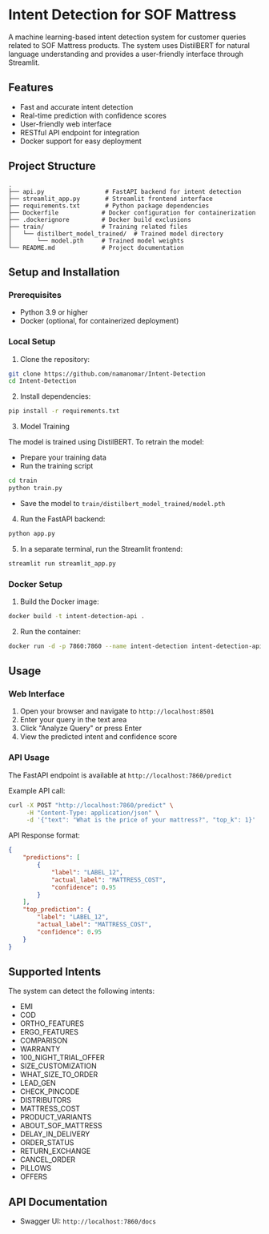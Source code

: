 # Intent Detection for SOF Mattress

A machine learning-based intent detection system for customer queries related to SOF Mattress products. The system uses DistilBERT for natural language understanding and provides a user-friendly interface through Streamlit.

## Features

- Fast and accurate intent detection
- Real-time prediction with confidence scores
- User-friendly web interface
- RESTful API endpoint for integration
- Docker support for easy deployment

## Project Structure

```
.
├── api.py                 # FastAPI backend for intent detection
├── streamlit_app.py       # Streamlit frontend interface
├── requirements.txt       # Python package dependencies
├── Dockerfile            # Docker configuration for containerization
├── .dockerignore         # Docker build exclusions
├── train/                # Training related files
│   └── distilbert_model_trained/  # Trained model directory
│       └── model.pth     # Trained model weights
└── README.md             # Project documentation
```

## Setup and Installation

### Prerequisites

- Python 3.9 or higher
- Docker (optional, for containerized deployment)



### Local Setup

1. Clone the repository:
```bash
git clone https://github.com/namanomar/Intent-Detection
cd Intent-Detection
```

2. Install dependencies:
```bash
pip install -r requirements.txt
```

3. Model Training

The model is trained using DistilBERT. To retrain the model:

- Prepare your training data
- Run the training script 

```bash
cd train 
python train.py
```
- Save the model to `train/distilbert_model_trained/model.pth`

4. Run the FastAPI backend:
```bash
python app.py
```

5. In a separate terminal, run the Streamlit frontend:
```bash
streamlit run streamlit_app.py
```

### Docker Setup

1. Build the Docker image:
```bash
docker build -t intent-detection-api .
```

2. Run the container:
```bash
docker run -d -p 7860:7860 --name intent-detection intent-detection-api
```

## Usage

### Web Interface

1. Open your browser and navigate to `http://localhost:8501`
2. Enter your query in the text area
3. Click "Analyze Query" or press Enter
4. View the predicted intent and confidence score

### API Usage

The FastAPI endpoint is available at `http://localhost:7860/predict`

Example API call:
```bash
curl -X POST "http://localhost:7860/predict" \
     -H "Content-Type: application/json" \
     -d '{"text": "What is the price of your mattress?", "top_k": 1}'
```

API Response format:
```json
{
    "predictions": [
        {
            "label": "LABEL_12",
            "actual_label": "MATTRESS_COST",
            "confidence": 0.95
        }
    ],
    "top_prediction": {
        "label": "LABEL_12",
        "actual_label": "MATTRESS_COST",
        "confidence": 0.95
    }
}
```

## Supported Intents

The system can detect the following intents:
- EMI
- COD
- ORTHO_FEATURES
- ERGO_FEATURES
- COMPARISON
- WARRANTY
- 100_NIGHT_TRIAL_OFFER
- SIZE_CUSTOMIZATION
- WHAT_SIZE_TO_ORDER
- LEAD_GEN
- CHECK_PINCODE
- DISTRIBUTORS
- MATTRESS_COST
- PRODUCT_VARIANTS
- ABOUT_SOF_MATTRESS
- DELAY_IN_DELIVERY
- ORDER_STATUS
- RETURN_EXCHANGE
- CANCEL_ORDER
- PILLOWS
- OFFERS

## API Documentation

- Swagger UI: `http://localhost:7860/docs`

